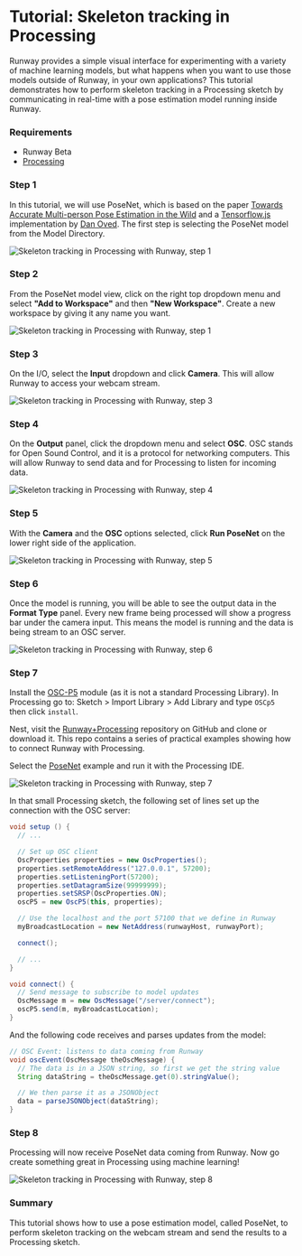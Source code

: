 # Tutorial: Skeleton tracking in Processing

Runway provides a simple visual interface for experimenting with a variety of machine learning models, but what happens when you want to use those models outside of Runway, in your own applications? This tutorial demonstrates how to perform skeleton tracking in a Processing sketch by communicating in real-time with a pose estimation model running inside Runway.

### Requirements

- Runway Beta
- [Processing](https://processing.org/download/)

### Step 1

In this tutorial, we will use PoseNet, which is based on the paper [Towards Accurate Multi-person Pose Estimation in the Wild](https://arxiv.org/abs/1701.01779) and a [Tensorflow.js](https://js.tensorflow.org/) implementation by [Dan Oved](https://www.danioved.com/). The first step is selecting the PoseNet model from the Model Directory.

![Skeleton tracking in Processing with Runway, step 1](https://runway.nyc3.cdn.digitaloceanspaces.com/documentation/tutorial_posenet_processing/1_select_posenet.png)

### Step 2

From the PoseNet model view, click on the right top dropdown menu and select **"Add to Workspace"** and then **"New Workspace"**. Create a new workspace by giving it any name you want. 

![Skeleton tracking in Processing with Runway, step 1](https://runway.nyc3.cdn.digitaloceanspaces.com/documentation/tutorial_posenet_processing/2_add_posenet_to_workspace.png)

### Step 3

On the I/O, select the **Input** dropdown and click **Camera**. This will allow Runway to access your webcam stream.

![Skeleton tracking in Processing with Runway, step 3](https://runway.nyc3.cdn.digitaloceanspaces.com/documentation/tutorial_posenet_processing/3_select_camera_input.png)


### Step 4

On the **Output** panel, click the dropdown menu and select **OSC**. OSC stands for Open Sound Control, and it is a protocol for networking computers. This will allow Runway to send data and for Processing to listen for incoming data.

![Skeleton tracking in Processing with Runway, step 4](https://runway.nyc3.cdn.digitaloceanspaces.com/documentation/tutorial_posenet_processing/4_select_osc_output.png)

### Step 5

With the **Camera** and the **OSC** options selected, click **Run PoseNet** on the lower right side of the application.

![Skeleton tracking in Processing with Runway, step 5](https://runway.nyc3.cdn.digitaloceanspaces.com/documentation/tutorial_posenet_processing/5_run_posenet.png)

### Step 6

Once the model is running, you will be able to see the output data in the **Format Type** panel. Every new frame being processed will show a progress bar under the camera input. This means the model is running and the data is being stream to an OSC server.

![Skeleton tracking in Processing with Runway, step 6](https://runway.nyc3.cdn.digitaloceanspaces.com/documentation/tutorial_posenet_processing/6_posenet_running.png)

### Step 7

Install the [OSC-P5](http://www.sojamo.de/libraries/oscP5/) module (as it is not a standard Processing Library). In Processing go to: Sketch > Import Library > Add Library and type `OSCp5` then click `install`.

Nest, visit the [Runway+Processing](https://github.com/runwayml/processing) repository on GitHub and clone or download it. This repo contains a series of practical examples showing how to connect Runway with Processing.

Select the [PoseNet](https://github.com/runwayml/processing/blob/master/posenet/posenet.pde) example and run it with the Processing IDE.

![Skeleton tracking in Processing with Runway, step 7](https://runway.nyc3.cdn.digitaloceanspaces.com/documentation/tutorial_posenet_processing/7_open_processing_sketch.png)

In that small Processing sketch, the following set of lines set up the connection with the OSC server:

```java
void setup () {
  // ...

  // Set up OSC client
  OscProperties properties = new OscProperties();
  properties.setRemoteAddress("127.0.0.1", 57200);
  properties.setListeningPort(57200);
  properties.setDatagramSize(99999999);
  properties.setSRSP(OscProperties.ON);
  oscP5 = new OscP5(this, properties);

  // Use the localhost and the port 57100 that we define in Runway
  myBroadcastLocation = new NetAddress(runwayHost, runwayPort);

  connect();

  // ...
}

void connect() {
  // Send message to subscribe to model updates
  OscMessage m = new OscMessage("/server/connect");
  oscP5.send(m, myBroadcastLocation);
}
```

And the following code receives and parses updates from the model:

```java
// OSC Event: listens to data coming from Runway
void oscEvent(OscMessage theOscMessage) {
  // The data is in a JSON string, so first we get the string value
  String dataString = theOscMessage.get(0).stringValue();

  // We then parse it as a JSONObject
  data = parseJSONObject(dataString);
}
```

### Step 8

Processing will now receive PoseNet data coming from Runway. Now go create something great in Processing using machine learning!

![Skeleton tracking in Processing with Runway, step  8](https://runway.nyc3.cdn.digitaloceanspaces.com/documentation/tutorial_posenet_processing/8_voila.png)

### Summary

This tutorial shows how to use a pose estimation model, called PoseNet, to perform skeleton tracking on the webcam stream and send the results to a Processing sketch.